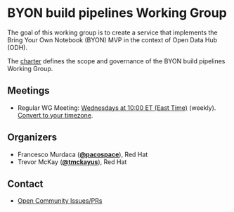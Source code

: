 <!---
This is an autogenerated file!

Please do not edit this file directly, but instead make changes to the
sigs.yaml file in the project root.

This file is part of https://github.com/open-services-group/community

To understand how this file is generated, see https://git.k8s.io/community/generator/README.md
--->
# BYON build pipelines Working Group

The goal of this working group is to create a service that implements the Bring Your Own Notebook (BYON) MVP in the context of Open Data Hub (ODH).

The [charter](charter.md) defines the scope and governance of the BYON build pipelines Working Group.

## Meetings
* Regular WG Meeting: [Wednesdays at 10:00 ET (East Time)](https://meet.google.com/qkt-yacp-wzm) (weekly). [Convert to your timezone](http://www.thetimezoneconverter.com/?t=10:00&tz=ET%20%28East%20Time%29).

## Organizers

* Francesco Murdaca (**[@pacospace](https://github.com/pacospace)**), Red Hat
* Trevor McKay (**[@tmckayus](https://github.com/tmckayus)**), Red Hat

## Contact
- [Open Community Issues/PRs](https://github.com/open-services-group/community/labels/wg%2Fbyon-build-pipelines)
<!-- BEGIN CUSTOM CONTENT -->

<!-- END CUSTOM CONTENT -->
